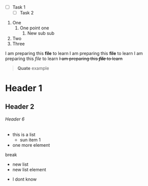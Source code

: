 + [ ] Task 1
   + [ ] Task 2

1. One
   1. One point one
      1. New sub sub
2. Two
1233. Three


I am preparing this **file** to learn
I am preparing this __file__ to learn
I am preparing this _file_ to learn
~~I am preparing this ___file___ to learn~~

> **Quate** example

# Header 1
## Header 2
###### Header 6

- this is a list
   - sun item 1
- one more element

break

+ new list
+ new list element
* I dont know
